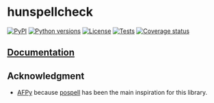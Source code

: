 # hunspellcheck

[![PyPI][pypi-version-badge-link]][pypi-link]
[![Python versions][pypi-pyversions-badge-link]][pypi-link]
[![License][license-image]][license-link]
[![Tests][tests-image]][tests-link]
[![Coverage status][coverage-image]][coverage-link]

## [Documentation][documentation-link]

## Acknowledgment

- [AFPy](https://github.com/AFPy) because
 [pospell](https://github.com/AFPy/pospell) has been the main inspiration for
 this library.

[pypi-link]: https://pypi.org/project/hunspellcheck
[pypi-version-badge-link]: https://img.shields.io/pypi/v/hunspellcheck
[pypi-pyversions-badge-link]: https://img.shields.io/pypi/pyversions/hunspellcheck
[license-image]: https://img.shields.io/pypi/l/hunspellcheck?color=light-green
[license-link]: https://github.com/mondeja/hunspellcheck/blob/master/LICENSE
[tests-image]: https://img.shields.io/github/workflow/status/mondeja/hunspellcheck/CI
[tests-link]: https://github.com/mondeja/hunspellcheck/actions?query=workflow%3ACI
[coverage-image]: https://img.shields.io/coveralls/github/mondeja/hunspellcheck?logo=coveralls
[coverage-link]: https://coveralls.io/github/mondeja/hunspellcheck
[documentation-link]: https://hunspellcheck.readthedocs.io
